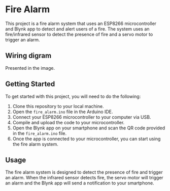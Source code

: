 # Fire Alarm

This project is a fire alarm system that uses an ESP8266 microcontroller and Blynk app to detect and alert users of a fire. The system uses an fire/infrared sensor to detect the presence of fire and a servo motor to trigger an alarm.

## Wiring digram
Presented in the image.

## Getting Started

To get started with this project, you will need to do the following:

1. Clone this repository to your local machine.
2. Open the `fire_alarm.ino` file in the Arduino IDE.
3. Connect your ESP8266 microcontroller to your computer via USB.
4. Compile and upload the code to your microcontroller.
5. Open the Blynk app on your smartphone and scan the QR code provided in the `fire_alarm.ino` file.
6. Once the app is connected to your microcontroller, you can start using the fire alarm system.

## Usage

The fire alarm system is designed to detect the presence of fire and trigger an alarm. When the infrared sensor detects fire, the servo motor will trigger an alarm and the Blynk app will send a notification to your smartphone.
